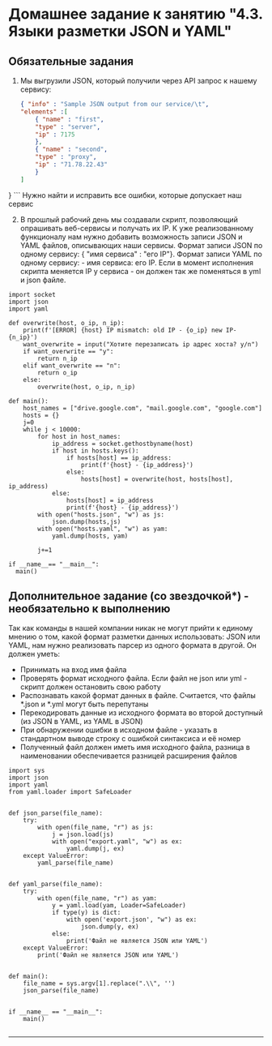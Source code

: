 # Домашнее задание к занятию "4.3. Языки разметки JSON и YAML"

## Обязательные задания

1. Мы выгрузили JSON, который получили через API запрос к нашему сервису:
	```json
    { "info" : "Sample JSON output from our service/\t",
    "elements" :[
        { "name" : "first",
        "type" : "server",
        "ip" : 7175 
        },
        { "name" : "second",
        "type" : "proxy",
        "ip" : "71.78.22.43"
        }
    ]
}
	```
  Нужно найти и исправить все ошибки, которые допускает наш сервис

2. В прошлый рабочий день мы создавали скрипт, позволяющий опрашивать веб-сервисы и получать их IP. К уже реализованному функционалу нам нужно добавить возможность записи JSON и YAML файлов, описывающих наши сервисы. Формат записи JSON по одному сервису: { "имя сервиса" : "его IP"}. Формат записи YAML по одному сервису: - имя сервиса: его IP. Если в момент исполнения скрипта меняется IP у сервиса - он должен так же поменяться в yml и json файле.
```python3
import socket
import json
import yaml

def overwrite(host, o_ip, n_ip):
    print(f'[ERROR] {host} IP mismatch: old IP - {o_ip} new IP- {n_ip}')
    want_overwrite = input("Хотите перезаписать ip адрес хоста? y/n")
    if want_overwrite == "y":
        return n_ip
    elif want_overwrite == "n":
        return o_ip
    else:
        overwrite(host, o_ip, n_ip)

def main():
    host_names = ["drive.google.com", "mail.google.com", "google.com"]
    hosts = {}
    j=0
    while j < 10000:
        for host in host_names:
            ip_address = socket.gethostbyname(host)
            if host in hosts.keys():
                if hosts[host] == ip_address:
                    print(f'{host} - {ip_address}')
                else:
                    hosts[host] = overwrite(host, hosts[host], ip_address)
            else:
                hosts[host] = ip_address
                print(f'{host} - {ip_address}')
        with open("hosts.json", "w") as js:
            json.dump(hosts,js)
        with open("hosts.yaml", "w") as yam:
            yaml.dump(hosts, yam)

        j+=1

if __name__== "__main__":
  main()
```

## Дополнительное задание (со звездочкой*) - необязательно к выполнению

Так как команды в нашей компании никак не могут прийти к единому мнению о том, какой формат разметки данных использовать: JSON или YAML, нам нужно реализовать парсер из одного формата в другой. Он должен уметь:
   * Принимать на вход имя файла
   * Проверять формат исходного файла. Если файл не json или yml - скрипт должен остановить свою работу
   * Распознавать какой формат данных в файле. Считается, что файлы *.json и *.yml могут быть перепутаны
   * Перекодировать данные из исходного формата во второй доступный (из JSON в YAML, из YAML в JSON)
   * При обнаружении ошибки в исходном файле - указать в стандартном выводе строку с ошибкой синтаксиса и её номер
   * Полученный файл должен иметь имя исходного файла, разница в наименовании обеспечивается разницей расширения файлов
```python3
import sys
import json
import yaml
from yaml.loader import SafeLoader


def json_parse(file_name):
    try:
        with open(file_name, "r") as js:
            j = json.load(js)
            with open("export.yaml", "w") as ex:
                yaml.dump(j, ex)
    except ValueError:
        yaml_parse(file_name)


def yaml_parse(file_name):
    try:
        with open(file_name, "r") as yam:
            y = yaml.load(yam, Loader=SafeLoader)
            if type(y) is dict:
                with open('export.json', "w") as ex:
                    json.dump(y, ex)
            else:
                print('Файл не является JSON или YAML')
    except ValueError:
        print('Файл не является JSON или YAML')


def main():
    file_name = sys.argv[1].replace(".\\", '')
    json_parse(file_name)


if __name__ == "__main__":
    main()
    
```
---
